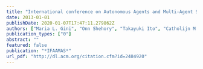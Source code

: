 ```yaml
---
title: "International conference on Autonomous Agents and Multi-Agent Systems, AAMAS '13, Saint Paul, MN, USA, May 6-10, 2013"
date: 2013-01-01
publishDate: 2020-01-07T17:47:11.279862Z
authors: ["Maria L. Gini", "Onn Shehory", "Takayuki Ito", "Catholijn M. Jonker"]
publication_types: ["0"]
abstract: ""
featured: false
publication: "*IFAAMAS*"
url_pdf: "http://dl.acm.org/citation.cfm?id=2484920"
---
```



